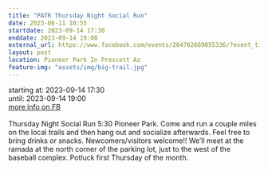 ```yaml
---
title: "PATR Thursday Night Social Run"
date: 2023-06-11 10:55
startdate: 2023-09-14 17:30
enddate: 2023-09-14 19:00
external_url: https://www.facebook.com/events/204762669055336/?event_time_id=204762722388664
layout: post
location: Pioneer Park In Prescott Az
feature-img: "assets/img/big-trail.jpg"
---
```


starting at: 2023-09-14 17:30<br>until: 2023-09-14 19:00<br><a href="https://www.facebook.com/events/204762669055336/?event_time_id=204762722388664">more info on FB</a><br><br>Thursday Night Social Run 5&#58;30 Pioneer Park.  Come and run a couple miles on the local trails and then hang out and socialize afterwards.  Feel free to bring drinks or snacks. Newcomers/visitors welcome!!  We’ll meet at the ramada at the north corner of the parking lot, just to the west of the baseball complex.  Potluck first Thursday of the month.<br>
  <br>
  
